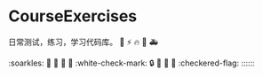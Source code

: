# CourseExercises
日常测试，练习，学习代码库。
:art: 
:zap:
:fire:
:bug:
:ambulance:

:soarkles: 
:memo:
:rocket:
:lipstick:
:tada:
:white-check-mark:
:lock:
:apple:
:penguin:
:robot:
:checkered-flag:
::::::
